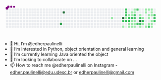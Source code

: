 <svg viewBox="-16 -32 880 192" width="880" height="192" xmlns="http://www.w3.org/2000/svg"><desc>Generated with https://github.com/Platane/snk</desc><style>@keyframes c0{69.11%{fill:var(--c3)}69.13%,to{fill:var(--ce)}}@keyframes c1{70.87%{fill:var(--c4)}70.89%,to{fill:var(--ce)}}@keyframes c2{14.38%{fill:var(--c1)}14.4%,to{fill:var(--ce)}}@keyframes c3{78.94%{fill:var(--c4)}78.96%,to{fill:var(--ce)}}@keyframes c4{49.81%{fill:var(--c2)}49.83%,to{fill:var(--ce)}}@keyframes c5{16.83%{fill:var(--c1)}16.85%,to{fill:var(--ce)}}@keyframes c6{45.25%{fill:var(--c2)}45.27%,to{fill:var(--ce)}}@keyframes c7{44.9%{fill:var(--c2)}44.92%,to{fill:var(--ce)}}@keyframes c8{44.55%{fill:var(--c2)}44.57%,to{fill:var(--ce)}}@keyframes c9{44.2%{fill:var(--c1)}44.22%,to{fill:var(--ce)}}@keyframes ca{49.46%{fill:var(--c2)}49.48%,to{fill:var(--ce)}}@keyframes cb{31.57%{fill:var(--c1)}31.59%,to{fill:var(--ce)}}@keyframes cc{43.85%{fill:var(--c2)}43.87%,to{fill:var(--ce)}}@keyframes cd{49.11%{fill:var(--c2)}49.13%,to{fill:var(--ce)}}@keyframes ce{19.99%{fill:var(--c1)}20.01%,to{fill:var(--ce)}}@keyframes cf{17.53%{fill:var(--c1)}17.55%,to{fill:var(--ce)}}@keyframes cg{30.87%{fill:var(--c1)}30.89%,to{fill:var(--ce)}}@keyframes ch{31.22%{fill:var(--c1)}31.24%,to{fill:var(--ce)}}@keyframes ci{48.41%{fill:var(--c2)}48.43%,to{fill:var(--ce)}}@keyframes cj{19.29%{fill:var(--c1)}19.31%,to{fill:var(--ce)}}@keyframes ck{19.64%{fill:var(--c1)}19.66%,to{fill:var(--ce)}}@keyframes cl{17.88%{fill:var(--c1)}17.9%,to{fill:var(--ce)}}@keyframes cm{30.17%{fill:var(--c1)}30.19%,to{fill:var(--ce)}}@keyframes cn{29.81%{fill:var(--c1)}29.83%,to{fill:var(--ce)}}@keyframes co{47.71%{fill:var(--c2)}47.73%,to{fill:var(--ce)}}@keyframes cp{48.06%{fill:var(--c2)}48.08%,to{fill:var(--ce)}}@keyframes cq{18.94%{fill:var(--c1)}18.96%,to{fill:var(--ce)}}@keyframes cr{18.59%{fill:var(--c1)}18.61%,to{fill:var(--ce)}}@keyframes cs{18.24%{fill:var(--c1)}18.26%,to{fill:var(--ce)}}@keyframes ct{46.66%{fill:var(--c2)}46.68%,to{fill:var(--ce)}}@keyframes cu{51.92%{fill:var(--c2)}51.94%,to{fill:var(--ce)}}@keyframes cv{28.76%{fill:var(--c1)}28.78%,to{fill:var(--ce)}}@keyframes cw{53.67%{fill:var(--c2)}53.69%,to{fill:var(--ce)}}@keyframes cx{81.39%{fill:var(--c4)}81.41%,to{fill:var(--ce)}}@keyframes cy{52.27%{fill:var(--c2)}52.29%,to{fill:var(--ce)}}@keyframes cz{21.74%{fill:var(--c1)}21.76%,to{fill:var(--ce)}}@keyframes c10{28.06%{fill:var(--c1)}28.08%,to{fill:var(--ce)}}@keyframes c11{52.97%{fill:var(--c2)}52.99%,to{fill:var(--ce)}}@keyframes c12{35.78%{fill:var(--c1)}35.8%,to{fill:var(--ce)}}@keyframes c13{25.95%{fill:var(--c1)}25.97%,to{fill:var(--ce)}}@keyframes c14{26.31%{fill:var(--c1)}26.33%,to{fill:var(--ce)}}@keyframes c15{22.45%{fill:var(--c1)}22.47%,to{fill:var(--ce)}}@keyframes c16{25.6%{fill:var(--c1)}25.62%,to{fill:var(--ce)}}@keyframes c17{27.01%{fill:var(--c1)}27.03%,to{fill:var(--ce)}}@keyframes c18{27.36%{fill:var(--c1)}27.38%,to{fill:var(--ce)}}@keyframes c19{23.15%{fill:var(--c1)}23.17%,to{fill:var(--ce)}}@keyframes c1a{57.88%{fill:var(--c2)}57.9%,to{fill:var(--ce)}}@keyframes c1b{25.25%{fill:var(--c1)}25.27%,to{fill:var(--ce)}}@keyframes c1c{24.9%{fill:var(--c1)}24.92%,to{fill:var(--ce)}}@keyframes c1d{24.55%{fill:var(--c1)}24.57%,to{fill:var(--ce)}}@keyframes c1e{23.85%{fill:var(--c1)}23.87%,to{fill:var(--ce)}}@keyframes c1f{23.5%{fill:var(--c1)}23.52%,to{fill:var(--ce)}}@keyframes c1g{37.88%{fill:var(--c1)}37.9%,to{fill:var(--ce)}}@keyframes c1h{55.78%{fill:var(--c2)}55.8%,to{fill:var(--ce)}}@keyframes c1i{56.13%{fill:var(--c2)}56.15%,to{fill:var(--ce)}}@keyframes c1j{56.48%{fill:var(--c2)}56.5%,to{fill:var(--ce)}}@keyframes u0{14.38%{transform:scale(0,1)}14.4%,16.83%{transform:scale(.03,1)}16.85%,17.53%{transform:scale(.06,1)}17.55%,17.88%{transform:scale(.09,1)}17.9%,18.24%{transform:scale(.13,1)}18.26%,18.59%{transform:scale(.16,1)}18.61%,18.94%{transform:scale(.19,1)}18.96%,19.29%{transform:scale(.22,1)}19.31%,19.64%{transform:scale(.25,1)}19.66%,19.99%{transform:scale(.28,1)}20.01%,21.74%{transform:scale(.31,1)}21.76%,22.45%{transform:scale(.34,1)}22.47%,23.15%{transform:scale(.38,1)}23.17%,23.5%{transform:scale(.41,1)}23.52%,23.85%{transform:scale(.44,1)}23.87%,24.55%{transform:scale(.47,1)}24.57%,24.9%{transform:scale(.5,1)}24.92%,25.25%{transform:scale(.53,1)}25.27%,25.6%{transform:scale(.56,1)}25.62%,25.95%{transform:scale(.59,1)}25.97%,26.31%{transform:scale(.63,1)}26.33%,27.01%{transform:scale(.66,1)}27.03%,27.36%{transform:scale(.69,1)}27.38%,28.06%{transform:scale(.72,1)}28.08%,28.76%{transform:scale(.75,1)}28.78%,29.81%{transform:scale(.78,1)}29.83%,30.17%{transform:scale(.81,1)}30.19%,30.87%{transform:scale(.84,1)}30.89%,31.22%{transform:scale(.88,1)}31.24%,31.57%{transform:scale(.91,1)}31.59%,35.78%{transform:scale(.94,1)}35.8%,37.88%{transform:scale(.97,1)}37.9%,to{transform:scale(1,1)}}@keyframes u1{43.85%{transform:scale(0,1)}43.87%,to{transform:scale(1,1)}}@keyframes u2{44.2%{transform:scale(0,1)}44.22%,to{transform:scale(1,1)}}@keyframes u3{44.55%{transform:scale(0,1)}44.57%,44.9%{transform:scale(.06,1)}44.92%,45.25%{transform:scale(.11,1)}45.27%,46.66%{transform:scale(.17,1)}46.68%,47.71%{transform:scale(.22,1)}47.73%,48.06%{transform:scale(.28,1)}48.08%,48.41%{transform:scale(.33,1)}48.43%,49.11%{transform:scale(.39,1)}49.13%,49.46%{transform:scale(.44,1)}49.48%,49.81%{transform:scale(.5,1)}49.83%,51.92%{transform:scale(.56,1)}51.94%,52.27%{transform:scale(.61,1)}52.29%,52.97%{transform:scale(.67,1)}52.99%,53.67%{transform:scale(.72,1)}53.69%,55.78%{transform:scale(.78,1)}55.8%,56.13%{transform:scale(.83,1)}56.15%,56.48%{transform:scale(.89,1)}56.5%,57.88%{transform:scale(.94,1)}57.9%,to{transform:scale(1,1)}}@keyframes u4{69.11%{transform:scale(0,1)}69.13%,to{transform:scale(1,1)}}@keyframes u5{70.87%{transform:scale(0,1)}70.89%,78.94%{transform:scale(.33,1)}78.96%,81.39%{transform:scale(.67,1)}81.41%,to{transform:scale(1,1)}}@keyframes s0{0%,99.65%{transform:translate(0,-16px)}.35%{transform:translate(0,0)}13.33%{transform:translate(592px,0)}14.39%{transform:translate(592px,48px)}15.44%{transform:translate(640px,48px)}16.14%{transform:translate(640px,80px)}16.49%,50.18%{transform:translate(656px,80px)}16.84%{transform:translate(656px,96px)}18.25%{transform:translate(720px,96px)}18.95%{transform:translate(720px,64px)}19.3%{transform:translate(704px,64px)}19.65%{transform:translate(704px,80px)}20%{transform:translate(688px,80px)}20.35%{transform:translate(688px,96px)}22.46%,36.49%,58.25%{transform:translate(784px,96px)}22.81%,35.44%,36.84%,58.6%{transform:translate(784px,80px)}23.51%,37.54%{transform:translate(816px,80px)}25.26%{transform:translate(816px,0)}25.96%{transform:translate(784px,0)}26.32%,34.04%,41.05%{transform:translate(784px,16px)}26.67%{transform:translate(800px,16px)}27.37%{transform:translate(800px,48px)}28.07%,53.33%{transform:translate(768px,48px)}28.42%{transform:translate(768px,32px)}28.77%,54.04%{transform:translate(752px,32px)}29.12%{transform:translate(752px,16px)}29.82%,47.37%{transform:translate(720px,16px)}30.18%{transform:translate(720px,0)}30.53%{transform:translate(704px,0)}31.23%,43.16%{transform:translate(704px,32px)}31.58%,43.51%{transform:translate(688px,32px)}31.93%{transform:translate(688px,16px)}35.79%,52.63%{transform:translate(768px,80px)}36.14%{transform:translate(768px,96px)}37.89%{transform:translate(816px,96px)}38.25%{transform:translate(832px,96px)}38.6%{transform:translate(832px,80px)}39.3%{transform:translate(800px,80px)}39.65%,57.19%{transform:translate(800px,64px)}40%{transform:translate(784px,64px)}42.81%{transform:translate(704px,16px)}43.86%,48.77%{transform:translate(688px,48px)}44.21%{transform:translate(672px,48px)}45.26%{transform:translate(672px,0)}46.67%{transform:translate(736px,0)}47.02%{transform:translate(736px,16px)}48.07%{transform:translate(720px,48px)}49.12%{transform:translate(688px,64px)}49.82%{transform:translate(656px,64px)}53.68%,81.05%{transform:translate(752px,48px)}55.79%{transform:translate(832px,32px)}56.49%{transform:translate(832px,64px)}57.89%{transform:translate(800px,96px)}69.12%{transform:translate(304px,80px)}69.47%{transform:translate(304px,64px)}69.82%{transform:translate(320px,64px)}70.88%{transform:translate(320px,16px)}78.25%{transform:translate(656px,16px)}78.95%{transform:translate(656px,48px)}81.4%{transform:translate(752px,64px)}94.39%{transform:translate(160px,64px)}95.09%{transform:translate(160px,32px)}96.14%{transform:translate(112px,32px)}96.49%{transform:translate(112px,16px)}96.84%{transform:translate(96px,16px)}97.19%{transform:translate(96px,0)}97.89%{transform:translate(64px,0)}98.25%{transform:translate(64px,-16px)}}@keyframes s1{0%,99.65%{transform:translate(16px,-16px)}.35%{transform:translate(0,-16px)}.7%{transform:translate(0,0)}13.68%{transform:translate(592px,0)}14.74%{transform:translate(592px,48px)}15.79%{transform:translate(640px,48px)}16.49%{transform:translate(640px,80px)}16.84%,50.53%{transform:translate(656px,80px)}17.19%{transform:translate(656px,96px)}18.6%{transform:translate(720px,96px)}19.3%{transform:translate(720px,64px)}19.65%{transform:translate(704px,64px)}20%{transform:translate(704px,80px)}20.35%{transform:translate(688px,80px)}20.7%{transform:translate(688px,96px)}22.81%,36.84%,58.6%{transform:translate(784px,96px)}23.16%,35.79%,37.19%,58.95%{transform:translate(784px,80px)}23.86%,37.89%{transform:translate(816px,80px)}25.61%{transform:translate(816px,0)}26.32%{transform:translate(784px,0)}26.67%,34.39%,41.4%{transform:translate(784px,16px)}27.02%{transform:translate(800px,16px)}27.72%{transform:translate(800px,48px)}28.42%,53.68%{transform:translate(768px,48px)}28.77%{transform:translate(768px,32px)}29.12%,54.39%{transform:translate(752px,32px)}29.47%{transform:translate(752px,16px)}30.18%,47.72%{transform:translate(720px,16px)}30.53%{transform:translate(720px,0)}30.88%{transform:translate(704px,0)}31.58%,43.51%{transform:translate(704px,32px)}31.93%,43.86%{transform:translate(688px,32px)}32.28%{transform:translate(688px,16px)}36.14%,52.98%{transform:translate(768px,80px)}36.49%{transform:translate(768px,96px)}38.25%{transform:translate(816px,96px)}38.6%{transform:translate(832px,96px)}38.95%{transform:translate(832px,80px)}39.65%{transform:translate(800px,80px)}40%,57.54%{transform:translate(800px,64px)}40.35%{transform:translate(784px,64px)}43.16%{transform:translate(704px,16px)}44.21%,49.12%{transform:translate(688px,48px)}44.56%{transform:translate(672px,48px)}45.61%{transform:translate(672px,0)}47.02%{transform:translate(736px,0)}47.37%{transform:translate(736px,16px)}48.42%{transform:translate(720px,48px)}49.47%{transform:translate(688px,64px)}50.18%{transform:translate(656px,64px)}54.04%,81.4%{transform:translate(752px,48px)}56.14%{transform:translate(832px,32px)}56.84%{transform:translate(832px,64px)}58.25%{transform:translate(800px,96px)}69.47%{transform:translate(304px,80px)}69.82%{transform:translate(304px,64px)}70.18%{transform:translate(320px,64px)}71.23%{transform:translate(320px,16px)}78.6%{transform:translate(656px,16px)}79.3%{transform:translate(656px,48px)}81.75%{transform:translate(752px,64px)}94.74%{transform:translate(160px,64px)}95.44%{transform:translate(160px,32px)}96.49%{transform:translate(112px,32px)}96.84%{transform:translate(112px,16px)}97.19%{transform:translate(96px,16px)}97.54%{transform:translate(96px,0)}98.25%{transform:translate(64px,0)}98.6%{transform:translate(64px,-16px)}}@keyframes s2{0%,99.65%{transform:translate(32px,-16px)}.7%{transform:translate(0,-16px)}1.05%{transform:translate(0,0)}14.04%{transform:translate(592px,0)}15.09%{transform:translate(592px,48px)}16.14%{transform:translate(640px,48px)}16.84%{transform:translate(640px,80px)}17.19%,50.88%{transform:translate(656px,80px)}17.54%{transform:translate(656px,96px)}18.95%{transform:translate(720px,96px)}19.65%{transform:translate(720px,64px)}20%{transform:translate(704px,64px)}20.35%{transform:translate(704px,80px)}20.7%{transform:translate(688px,80px)}21.05%{transform:translate(688px,96px)}23.16%,37.19%,58.95%{transform:translate(784px,96px)}23.51%,36.14%,37.54%,59.3%{transform:translate(784px,80px)}24.21%,38.25%{transform:translate(816px,80px)}25.96%{transform:translate(816px,0)}26.67%{transform:translate(784px,0)}27.02%,34.74%,41.75%{transform:translate(784px,16px)}27.37%{transform:translate(800px,16px)}28.07%{transform:translate(800px,48px)}28.77%,54.04%{transform:translate(768px,48px)}29.12%{transform:translate(768px,32px)}29.47%,54.74%{transform:translate(752px,32px)}29.82%{transform:translate(752px,16px)}30.53%,48.07%{transform:translate(720px,16px)}30.88%{transform:translate(720px,0)}31.23%{transform:translate(704px,0)}31.93%,43.86%{transform:translate(704px,32px)}32.28%,44.21%{transform:translate(688px,32px)}32.63%{transform:translate(688px,16px)}36.49%,53.33%{transform:translate(768px,80px)}36.84%{transform:translate(768px,96px)}38.6%{transform:translate(816px,96px)}38.95%{transform:translate(832px,96px)}39.3%{transform:translate(832px,80px)}40%{transform:translate(800px,80px)}40.35%,57.89%{transform:translate(800px,64px)}40.7%{transform:translate(784px,64px)}43.51%{transform:translate(704px,16px)}44.56%,49.47%{transform:translate(688px,48px)}44.91%{transform:translate(672px,48px)}45.96%{transform:translate(672px,0)}47.37%{transform:translate(736px,0)}47.72%{transform:translate(736px,16px)}48.77%{transform:translate(720px,48px)}49.82%{transform:translate(688px,64px)}50.53%{transform:translate(656px,64px)}54.39%,81.75%{transform:translate(752px,48px)}56.49%{transform:translate(832px,32px)}57.19%{transform:translate(832px,64px)}58.6%{transform:translate(800px,96px)}69.82%{transform:translate(304px,80px)}70.18%{transform:translate(304px,64px)}70.53%{transform:translate(320px,64px)}71.58%{transform:translate(320px,16px)}78.95%{transform:translate(656px,16px)}79.65%{transform:translate(656px,48px)}82.11%{transform:translate(752px,64px)}95.09%{transform:translate(160px,64px)}95.79%{transform:translate(160px,32px)}96.84%{transform:translate(112px,32px)}97.19%{transform:translate(112px,16px)}97.54%{transform:translate(96px,16px)}97.89%{transform:translate(96px,0)}98.6%{transform:translate(64px,0)}98.95%{transform:translate(64px,-16px)}}@keyframes s3{0%,99.65%{transform:translate(48px,-16px)}1.05%{transform:translate(0,-16px)}1.4%{transform:translate(0,0)}14.39%{transform:translate(592px,0)}15.44%{transform:translate(592px,48px)}16.49%{transform:translate(640px,48px)}17.19%{transform:translate(640px,80px)}17.54%,51.23%{transform:translate(656px,80px)}17.89%{transform:translate(656px,96px)}19.3%{transform:translate(720px,96px)}20%{transform:translate(720px,64px)}20.35%{transform:translate(704px,64px)}20.7%{transform:translate(704px,80px)}21.05%{transform:translate(688px,80px)}21.4%{transform:translate(688px,96px)}23.51%,37.54%,59.3%{transform:translate(784px,96px)}23.86%,36.49%,37.89%,59.65%{transform:translate(784px,80px)}24.56%,38.6%{transform:translate(816px,80px)}26.32%{transform:translate(816px,0)}27.02%{transform:translate(784px,0)}27.37%,35.09%,42.11%{transform:translate(784px,16px)}27.72%{transform:translate(800px,16px)}28.42%{transform:translate(800px,48px)}29.12%,54.39%{transform:translate(768px,48px)}29.47%{transform:translate(768px,32px)}29.82%,55.09%{transform:translate(752px,32px)}30.18%{transform:translate(752px,16px)}30.88%,48.42%{transform:translate(720px,16px)}31.23%{transform:translate(720px,0)}31.58%{transform:translate(704px,0)}32.28%,44.21%{transform:translate(704px,32px)}32.63%,44.56%{transform:translate(688px,32px)}32.98%{transform:translate(688px,16px)}36.84%,53.68%{transform:translate(768px,80px)}37.19%{transform:translate(768px,96px)}38.95%{transform:translate(816px,96px)}39.3%{transform:translate(832px,96px)}39.65%{transform:translate(832px,80px)}40.35%{transform:translate(800px,80px)}40.7%,58.25%{transform:translate(800px,64px)}41.05%{transform:translate(784px,64px)}43.86%{transform:translate(704px,16px)}44.91%,49.82%{transform:translate(688px,48px)}45.26%{transform:translate(672px,48px)}46.32%{transform:translate(672px,0)}47.72%{transform:translate(736px,0)}48.07%{transform:translate(736px,16px)}49.12%{transform:translate(720px,48px)}50.18%{transform:translate(688px,64px)}50.88%{transform:translate(656px,64px)}54.74%,82.11%{transform:translate(752px,48px)}56.84%{transform:translate(832px,32px)}57.54%{transform:translate(832px,64px)}58.95%{transform:translate(800px,96px)}70.18%{transform:translate(304px,80px)}70.53%{transform:translate(304px,64px)}70.88%{transform:translate(320px,64px)}71.93%{transform:translate(320px,16px)}79.3%{transform:translate(656px,16px)}80%{transform:translate(656px,48px)}82.46%{transform:translate(752px,64px)}95.44%{transform:translate(160px,64px)}96.14%{transform:translate(160px,32px)}97.19%{transform:translate(112px,32px)}97.54%{transform:translate(112px,16px)}97.89%{transform:translate(96px,16px)}98.25%{transform:translate(96px,0)}98.95%{transform:translate(64px,0)}99.3%{transform:translate(64px,-16px)}}:root{--cb:#1b1f230a;--cs:purple;--ce:#ebedf0;--c0:#ebedf0;--c1:#9be9a8;--c2:#40c463;--c3:#30a14e;--c4:#216e39}@media (prefers-color-scheme:dark){:root{--cb:#1b1f230a;--cs:purple;--ce:#161b22;--c1:#01311f;--c2:#034525;--c3:#0f6d31;--c4:#00c647}}.c{shape-rendering:geometricPrecision;fill:var(--ce);stroke-width:1px;stroke:var(--cb);animation:none 28500ms linear infinite}.c.c0{fill:var(--c3);animation-name:c0}.c.c1{fill:var(--c4);animation-name:c1}.c.c2{fill:var(--c1);animation-name:c2}.c.c3{fill:var(--c4);animation-name:c3}.c.c4{fill:var(--c2);animation-name:c4}.c.c5{fill:var(--c1);animation-name:c5}.c.c6,.c.c7,.c.c8{fill:var(--c2);animation-name:c6}.c.c7,.c.c8{animation-name:c7}.c.c8{animation-name:c8}.c.c9{fill:var(--c1);animation-name:c9}.c.ca{fill:var(--c2);animation-name:ca}.c.cb{fill:var(--c1);animation-name:cb}.c.cc,.c.cd{fill:var(--c2);animation-name:cc}.c.cd{animation-name:cd}.c.ce{fill:var(--c1);animation-name:ce}.c.cf,.c.cg,.c.ch{fill:var(--c1);animation-name:cf}.c.cg,.c.ch{animation-name:cg}.c.ch{animation-name:ch}.c.ci{fill:var(--c2);animation-name:ci}.c.cj,.c.ck{fill:var(--c1);animation-name:cj}.c.ck{animation-name:ck}.c.cl,.c.cm,.c.cn{fill:var(--c1);animation-name:cl}.c.cm,.c.cn{animation-name:cm}.c.cn{animation-name:cn}.c.co,.c.cp{fill:var(--c2);animation-name:co}.c.cp{animation-name:cp}.c.cq,.c.cr,.c.cs{fill:var(--c1);animation-name:cq}.c.cr,.c.cs{animation-name:cr}.c.cs{animation-name:cs}.c.ct,.c.cu{fill:var(--c2);animation-name:ct}.c.cu{animation-name:cu}.c.cv{fill:var(--c1);animation-name:cv}.c.cw{fill:var(--c2);animation-name:cw}.c.cx{fill:var(--c4);animation-name:cx}.c.cy{fill:var(--c2);animation-name:cy}.c.c10,.c.cz{fill:var(--c1);animation-name:cz}.c.c10{animation-name:c10}.c.c11{fill:var(--c2);animation-name:c11}.c.c12,.c.c13{fill:var(--c1);animation-name:c12}.c.c13{animation-name:c13}.c.c14,.c.c15,.c.c16{fill:var(--c1);animation-name:c14}.c.c15,.c.c16{animation-name:c15}.c.c16{animation-name:c16}.c.c17,.c.c18,.c.c19{fill:var(--c1);animation-name:c17}.c.c18,.c.c19{animation-name:c18}.c.c19{animation-name:c19}.c.c1a{fill:var(--c2);animation-name:c1a}.c.c1b,.c.c1c,.c.c1d{fill:var(--c1);animation-name:c1b}.c.c1c,.c.c1d{animation-name:c1c}.c.c1d{animation-name:c1d}.c.c1e,.c.c1f,.c.c1g{fill:var(--c1);animation-name:c1e}.c.c1f,.c.c1g{animation-name:c1f}.c.c1g{animation-name:c1g}.c.c1h,.c.c1i,.c.c1j{fill:var(--c2);animation-name:c1h}.c.c1i,.c.c1j{animation-name:c1i}.c.c1j{animation-name:c1j}.s,.u{animation:none linear 28500ms infinite}.u,.u.u0{transform-origin:0 0}.u{transform:scale(0,1)}.u.u0{fill:var(--c1);animation-name:u0}.u.u1{fill:var(--c2);animation-name:u1;transform-origin:484.6px 0}.u.u2{fill:var(--c1);animation-name:u2;transform-origin:499.7px 0}.u.u3{fill:var(--c2);animation-name:u3;transform-origin:514.9px 0}.u.u4{fill:var(--c3);animation-name:u4;transform-origin:787.4px 0}.u.u5{fill:var(--c4);animation-name:u5;transform-origin:802.6px 0}.s{shape-rendering:geometricPrecision;fill:var(--cs)}.s.s0{transform:translate(0,-16px);animation-name:s0}.s.s1{transform:translate(16px,-16px);animation-name:s1}.s.s2{transform:translate(32px,-16px);animation-name:s2}.s.s3{transform:translate(48px,-16px);animation-name:s3}</style><rect class="c" x="2" y="2" rx="2" ry="2" width="12" height="12"/><rect class="c" x="2" y="18" rx="2" ry="2" width="12" height="12"/><rect class="c" x="2" y="34" rx="2" ry="2" width="12" height="12"/><rect class="c" x="2" y="50" rx="2" ry="2" width="12" height="12"/><rect class="c" x="2" y="66" rx="2" ry="2" width="12" height="12"/><rect class="c" x="2" y="82" rx="2" ry="2" width="12" height="12"/><rect class="c" x="2" y="98" rx="2" ry="2" width="12" height="12"/><rect class="c" x="18" y="2" rx="2" ry="2" width="12" height="12"/><rect class="c" x="18" y="18" rx="2" ry="2" width="12" height="12"/><rect class="c" x="18" y="34" rx="2" ry="2" width="12" height="12"/><rect class="c" x="18" y="50" rx="2" ry="2" width="12" height="12"/><rect class="c" x="18" y="66" rx="2" ry="2" width="12" height="12"/><rect class="c" x="18" y="82" rx="2" ry="2" width="12" height="12"/><rect class="c" x="18" y="98" rx="2" ry="2" width="12" height="12"/><rect class="c" x="34" y="2" rx="2" ry="2" width="12" height="12"/><rect class="c" x="34" y="18" rx="2" ry="2" width="12" height="12"/><rect class="c" x="34" y="34" rx="2" ry="2" width="12" height="12"/><rect class="c" x="34" y="50" rx="2" ry="2" width="12" height="12"/><rect class="c" x="34" y="66" rx="2" ry="2" width="12" height="12"/><rect class="c" x="34" y="82" rx="2" ry="2" width="12" height="12"/><rect class="c" x="34" y="98" rx="2" ry="2" width="12" height="12"/><rect class="c" x="50" y="2" rx="2" ry="2" width="12" height="12"/><rect class="c" x="50" y="18" rx="2" ry="2" width="12" height="12"/><rect class="c" x="50" y="34" rx="2" ry="2" width="12" height="12"/><rect class="c" x="50" y="50" rx="2" ry="2" width="12" height="12"/><rect class="c" x="50" y="66" rx="2" ry="2" width="12" height="12"/><rect class="c" x="50" y="82" rx="2" ry="2" width="12" height="12"/><rect class="c" x="50" y="98" rx="2" ry="2" width="12" height="12"/><rect class="c" x="66" y="2" rx="2" ry="2" width="12" height="12"/><rect class="c" x="66" y="18" rx="2" ry="2" width="12" height="12"/><rect class="c" x="66" y="34" rx="2" ry="2" width="12" height="12"/><rect class="c" x="66" y="50" rx="2" ry="2" width="12" height="12"/><rect class="c" x="66" y="66" rx="2" ry="2" width="12" height="12"/><rect class="c" x="66" y="82" rx="2" ry="2" width="12" height="12"/><rect class="c" x="66" y="98" rx="2" ry="2" width="12" height="12"/><rect class="c" x="82" y="2" rx="2" ry="2" width="12" height="12"/><rect class="c" x="82" y="18" rx="2" ry="2" width="12" height="12"/><rect class="c" x="82" y="34" rx="2" ry="2" width="12" height="12"/><rect class="c" x="82" y="50" rx="2" ry="2" width="12" height="12"/><rect class="c" x="82" y="66" rx="2" ry="2" width="12" height="12"/><rect class="c" x="82" y="82" rx="2" ry="2" width="12" height="12"/><rect class="c" x="82" y="98" rx="2" ry="2" width="12" height="12"/><rect class="c" x="98" y="2" rx="2" ry="2" width="12" height="12"/><rect class="c" x="98" y="18" rx="2" ry="2" width="12" height="12"/><rect class="c" x="98" y="34" rx="2" ry="2" width="12" height="12"/><rect class="c" x="98" y="50" rx="2" ry="2" width="12" height="12"/><rect class="c" x="98" y="66" rx="2" ry="2" width="12" height="12"/><rect class="c" x="98" y="82" rx="2" ry="2" width="12" height="12"/><rect class="c" x="98" y="98" rx="2" ry="2" width="12" height="12"/><rect class="c" x="114" y="2" rx="2" ry="2" width="12" height="12"/><rect class="c" x="114" y="18" rx="2" ry="2" width="12" height="12"/><rect class="c" x="114" y="34" rx="2" ry="2" width="12" height="12"/><rect class="c" x="114" y="50" rx="2" ry="2" width="12" height="12"/><rect class="c" x="114" y="66" rx="2" ry="2" width="12" height="12"/><rect class="c" x="114" y="82" rx="2" ry="2" width="12" height="12"/><rect class="c" x="114" y="98" rx="2" ry="2" width="12" height="12"/><rect class="c" x="130" y="2" rx="2" ry="2" width="12" height="12"/><rect class="c" x="130" y="18" rx="2" ry="2" width="12" height="12"/><rect class="c" x="130" y="34" rx="2" ry="2" width="12" height="12"/><rect class="c" x="130" y="50" rx="2" ry="2" width="12" height="12"/><rect class="c" x="130" y="66" rx="2" ry="2" width="12" height="12"/><rect class="c" x="130" y="82" rx="2" ry="2" width="12" height="12"/><rect class="c" x="130" y="98" rx="2" ry="2" width="12" height="12"/><rect class="c" x="146" y="2" rx="2" ry="2" width="12" height="12"/><rect class="c" x="146" y="18" rx="2" ry="2" width="12" height="12"/><rect class="c" x="146" y="34" rx="2" ry="2" width="12" height="12"/><rect class="c" x="146" y="50" rx="2" ry="2" width="12" height="12"/><rect class="c" x="146" y="66" rx="2" ry="2" width="12" height="12"/><rect class="c" x="146" y="82" rx="2" ry="2" width="12" height="12"/><rect class="c" x="146" y="98" rx="2" ry="2" width="12" height="12"/><rect class="c" x="162" y="2" rx="2" ry="2" width="12" height="12"/><rect class="c" x="162" y="18" rx="2" ry="2" width="12" height="12"/><rect class="c" x="162" y="34" rx="2" ry="2" width="12" height="12"/><rect class="c" x="162" y="50" rx="2" ry="2" width="12" height="12"/><rect class="c" x="162" y="66" rx="2" ry="2" width="12" height="12"/><rect class="c" x="162" y="82" rx="2" ry="2" width="12" height="12"/><rect class="c" x="162" y="98" rx="2" ry="2" width="12" height="12"/><rect class="c" x="178" y="2" rx="2" ry="2" width="12" height="12"/><rect class="c" x="178" y="18" rx="2" ry="2" width="12" height="12"/><rect class="c" x="178" y="34" rx="2" ry="2" width="12" height="12"/><rect class="c" x="178" y="50" rx="2" ry="2" width="12" height="12"/><rect class="c" x="178" y="66" rx="2" ry="2" width="12" height="12"/><rect class="c" x="178" y="82" rx="2" ry="2" width="12" height="12"/><rect class="c" x="178" y="98" rx="2" ry="2" width="12" height="12"/><rect class="c" x="194" y="2" rx="2" ry="2" width="12" height="12"/><rect class="c" x="194" y="18" rx="2" ry="2" width="12" height="12"/><rect class="c" x="194" y="34" rx="2" ry="2" width="12" height="12"/><rect class="c" x="194" y="50" rx="2" ry="2" width="12" height="12"/><rect class="c" x="194" y="66" rx="2" ry="2" width="12" height="12"/><rect class="c" x="194" y="82" rx="2" ry="2" width="12" height="12"/><rect class="c" x="194" y="98" rx="2" ry="2" width="12" height="12"/><rect class="c" x="210" y="2" rx="2" ry="2" width="12" height="12"/><rect class="c" x="210" y="18" rx="2" ry="2" width="12" height="12"/><rect class="c" x="210" y="34" rx="2" ry="2" width="12" height="12"/><rect class="c" x="210" y="50" rx="2" ry="2" width="12" height="12"/><rect class="c" x="210" y="66" rx="2" ry="2" width="12" height="12"/><rect class="c" x="210" y="82" rx="2" ry="2" width="12" height="12"/><rect class="c" x="210" y="98" rx="2" ry="2" width="12" height="12"/><rect class="c" x="226" y="2" rx="2" ry="2" width="12" height="12"/><rect class="c" x="226" y="18" rx="2" ry="2" width="12" height="12"/><rect class="c" x="226" y="34" rx="2" ry="2" width="12" height="12"/><rect class="c" x="226" y="50" rx="2" ry="2" width="12" height="12"/><rect class="c" x="226" y="66" rx="2" ry="2" width="12" height="12"/><rect class="c" x="226" y="82" rx="2" ry="2" width="12" height="12"/><rect class="c" x="226" y="98" rx="2" ry="2" width="12" height="12"/><rect class="c" x="242" y="2" rx="2" ry="2" width="12" height="12"/><rect class="c" x="242" y="18" rx="2" ry="2" width="12" height="12"/><rect class="c" x="242" y="34" rx="2" ry="2" width="12" height="12"/><rect class="c" x="242" y="50" rx="2" ry="2" width="12" height="12"/><rect class="c" x="242" y="66" rx="2" ry="2" width="12" height="12"/><rect class="c" x="242" y="82" rx="2" ry="2" width="12" height="12"/><rect class="c" x="242" y="98" rx="2" ry="2" width="12" height="12"/><rect class="c" x="258" y="2" rx="2" ry="2" width="12" height="12"/><rect class="c" x="258" y="18" rx="2" ry="2" width="12" height="12"/><rect class="c" x="258" y="34" rx="2" ry="2" width="12" height="12"/><rect class="c" x="258" y="50" rx="2" ry="2" width="12" height="12"/><rect class="c" x="258" y="66" rx="2" ry="2" width="12" height="12"/><rect class="c" x="258" y="82" rx="2" ry="2" width="12" height="12"/><rect class="c" x="258" y="98" rx="2" ry="2" width="12" height="12"/><rect class="c" x="274" y="2" rx="2" ry="2" width="12" height="12"/><rect class="c" x="274" y="18" rx="2" ry="2" width="12" height="12"/><rect class="c" x="274" y="34" rx="2" ry="2" width="12" height="12"/><rect class="c" x="274" y="50" rx="2" ry="2" width="12" height="12"/><rect class="c" x="274" y="66" rx="2" ry="2" width="12" height="12"/><rect class="c" x="274" y="82" rx="2" ry="2" width="12" height="12"/><rect class="c" x="274" y="98" rx="2" ry="2" width="12" height="12"/><rect class="c" x="290" y="2" rx="2" ry="2" width="12" height="12"/><rect class="c" x="290" y="18" rx="2" ry="2" width="12" height="12"/><rect class="c" x="290" y="34" rx="2" ry="2" width="12" height="12"/><rect class="c" x="290" y="50" rx="2" ry="2" width="12" height="12"/><rect class="c" x="290" y="66" rx="2" ry="2" width="12" height="12"/><rect class="c" x="290" y="82" rx="2" ry="2" width="12" height="12"/><rect class="c" x="290" y="98" rx="2" ry="2" width="12" height="12"/><rect class="c" x="306" y="2" rx="2" ry="2" width="12" height="12"/><rect class="c" x="306" y="18" rx="2" ry="2" width="12" height="12"/><rect class="c" x="306" y="34" rx="2" ry="2" width="12" height="12"/><rect class="c" x="306" y="50" rx="2" ry="2" width="12" height="12"/><rect class="c" x="306" y="66" rx="2" ry="2" width="12" height="12"/><rect class="c c0" x="306" y="82" rx="2" ry="2" width="12" height="12"/><rect class="c" x="306" y="98" rx="2" ry="2" width="12" height="12"/><rect class="c" x="322" y="2" rx="2" ry="2" width="12" height="12"/><rect class="c c1" x="322" y="18" rx="2" ry="2" width="12" height="12"/><rect class="c" x="322" y="34" rx="2" ry="2" width="12" height="12"/><rect class="c" x="322" y="50" rx="2" ry="2" width="12" height="12"/><rect class="c" x="322" y="66" rx="2" ry="2" width="12" height="12"/><rect class="c" x="322" y="82" rx="2" ry="2" width="12" height="12"/><rect class="c" x="322" y="98" rx="2" ry="2" width="12" height="12"/><rect class="c" x="338" y="2" rx="2" ry="2" width="12" height="12"/><rect class="c" x="338" y="18" rx="2" ry="2" width="12" height="12"/><rect class="c" x="338" y="34" rx="2" ry="2" width="12" height="12"/><rect class="c" x="338" y="50" rx="2" ry="2" width="12" height="12"/><rect class="c" x="338" y="66" rx="2" ry="2" width="12" height="12"/><rect class="c" x="338" y="82" rx="2" ry="2" width="12" height="12"/><rect class="c" x="338" y="98" rx="2" ry="2" width="12" height="12"/><rect class="c" x="354" y="2" rx="2" ry="2" width="12" height="12"/><rect class="c" x="354" y="18" rx="2" ry="2" width="12" height="12"/><rect class="c" x="354" y="34" rx="2" ry="2" width="12" height="12"/><rect class="c" x="354" y="50" rx="2" ry="2" width="12" height="12"/><rect class="c" x="354" y="66" rx="2" ry="2" width="12" height="12"/><rect class="c" x="354" y="82" rx="2" ry="2" width="12" height="12"/><rect class="c" x="354" y="98" rx="2" ry="2" width="12" height="12"/><rect class="c" x="370" y="2" rx="2" ry="2" width="12" height="12"/><rect class="c" x="370" y="18" rx="2" ry="2" width="12" height="12"/><rect class="c" x="370" y="34" rx="2" ry="2" width="12" height="12"/><rect class="c" x="370" y="50" rx="2" ry="2" width="12" height="12"/><rect class="c" x="370" y="66" rx="2" ry="2" width="12" height="12"/><rect class="c" x="370" y="82" rx="2" ry="2" width="12" height="12"/><rect class="c" x="370" y="98" rx="2" ry="2" width="12" height="12"/><rect class="c" x="386" y="2" rx="2" ry="2" width="12" height="12"/><rect class="c" x="386" y="18" rx="2" ry="2" width="12" height="12"/><rect class="c" x="386" y="34" rx="2" ry="2" width="12" height="12"/><rect class="c" x="386" y="50" rx="2" ry="2" width="12" height="12"/><rect class="c" x="386" y="66" rx="2" ry="2" width="12" height="12"/><rect class="c" x="386" y="82" rx="2" ry="2" width="12" height="12"/><rect class="c" x="386" y="98" rx="2" ry="2" width="12" height="12"/><rect class="c" x="402" y="2" rx="2" ry="2" width="12" height="12"/><rect class="c" x="402" y="18" rx="2" ry="2" width="12" height="12"/><rect class="c" x="402" y="34" rx="2" ry="2" width="12" height="12"/><rect class="c" x="402" y="50" rx="2" ry="2" width="12" height="12"/><rect class="c" x="402" y="66" rx="2" ry="2" width="12" height="12"/><rect class="c" x="402" y="82" rx="2" ry="2" width="12" height="12"/><rect class="c" x="402" y="98" rx="2" ry="2" width="12" height="12"/><rect class="c" x="418" y="2" rx="2" ry="2" width="12" height="12"/><rect class="c" x="418" y="18" rx="2" ry="2" width="12" height="12"/><rect class="c" x="418" y="34" rx="2" ry="2" width="12" height="12"/><rect class="c" x="418" y="50" rx="2" ry="2" width="12" height="12"/><rect class="c" x="418" y="66" rx="2" ry="2" width="12" height="12"/><rect class="c" x="418" y="82" rx="2" ry="2" width="12" height="12"/><rect class="c" x="418" y="98" rx="2" ry="2" width="12" height="12"/><rect class="c" x="434" y="2" rx="2" ry="2" width="12" height="12"/><rect class="c" x="434" y="18" rx="2" ry="2" width="12" height="12"/><rect class="c" x="434" y="34" rx="2" ry="2" width="12" height="12"/><rect class="c" x="434" y="50" rx="2" ry="2" width="12" height="12"/><rect class="c" x="434" y="66" rx="2" ry="2" width="12" height="12"/><rect class="c" x="434" y="82" rx="2" ry="2" width="12" height="12"/><rect class="c" x="434" y="98" rx="2" ry="2" width="12" height="12"/><rect class="c" x="450" y="2" rx="2" ry="2" width="12" height="12"/><rect class="c" x="450" y="18" rx="2" ry="2" width="12" height="12"/><rect class="c" x="450" y="34" rx="2" ry="2" width="12" height="12"/><rect class="c" x="450" y="50" rx="2" ry="2" width="12" height="12"/><rect class="c" x="450" y="66" rx="2" ry="2" width="12" height="12"/><rect class="c" x="450" y="82" rx="2" ry="2" width="12" height="12"/><rect class="c" x="450" y="98" rx="2" ry="2" width="12" height="12"/><rect class="c" x="466" y="2" rx="2" ry="2" width="12" height="12"/><rect class="c" x="466" y="18" rx="2" ry="2" width="12" height="12"/><rect class="c" x="466" y="34" rx="2" ry="2" width="12" height="12"/><rect class="c" x="466" y="50" rx="2" ry="2" width="12" height="12"/><rect class="c" x="466" y="66" rx="2" ry="2" width="12" height="12"/><rect class="c" x="466" y="82" rx="2" ry="2" width="12" height="12"/><rect class="c" x="466" y="98" rx="2" ry="2" width="12" height="12"/><rect class="c" x="482" y="2" rx="2" ry="2" width="12" height="12"/><rect class="c" x="482" y="18" rx="2" ry="2" width="12" height="12"/><rect class="c" x="482" y="34" rx="2" ry="2" width="12" height="12"/><rect class="c" x="482" y="50" rx="2" ry="2" width="12" height="12"/><rect class="c" x="482" y="66" rx="2" ry="2" width="12" height="12"/><rect class="c" x="482" y="82" rx="2" ry="2" width="12" height="12"/><rect class="c" x="482" y="98" rx="2" ry="2" width="12" height="12"/><rect class="c" x="498" y="2" rx="2" ry="2" width="12" height="12"/><rect class="c" x="498" y="18" rx="2" ry="2" width="12" height="12"/><rect class="c" x="498" y="34" rx="2" ry="2" width="12" height="12"/><rect class="c" x="498" y="50" rx="2" ry="2" width="12" height="12"/><rect class="c" x="498" y="66" rx="2" ry="2" width="12" height="12"/><rect class="c" x="498" y="82" rx="2" ry="2" width="12" height="12"/><rect class="c" x="498" y="98" rx="2" ry="2" width="12" height="12"/><rect class="c" x="514" y="2" rx="2" ry="2" width="12" height="12"/><rect class="c" x="514" y="18" rx="2" ry="2" width="12" height="12"/><rect class="c" x="514" y="34" rx="2" ry="2" width="12" height="12"/><rect class="c" x="514" y="50" rx="2" ry="2" width="12" height="12"/><rect class="c" x="514" y="66" rx="2" ry="2" width="12" height="12"/><rect class="c" x="514" y="82" rx="2" ry="2" width="12" height="12"/><rect class="c" x="514" y="98" rx="2" ry="2" width="12" height="12"/><rect class="c" x="530" y="2" rx="2" ry="2" width="12" height="12"/><rect class="c" x="530" y="18" rx="2" ry="2" width="12" height="12"/><rect class="c" x="530" y="34" rx="2" ry="2" width="12" height="12"/><rect class="c" x="530" y="50" rx="2" ry="2" width="12" height="12"/><rect class="c" x="530" y="66" rx="2" ry="2" width="12" height="12"/><rect class="c" x="530" y="82" rx="2" ry="2" width="12" height="12"/><rect class="c" x="530" y="98" rx="2" ry="2" width="12" height="12"/><rect class="c" x="546" y="2" rx="2" ry="2" width="12" height="12"/><rect class="c" x="546" y="18" rx="2" ry="2" width="12" height="12"/><rect class="c" x="546" y="34" rx="2" ry="2" width="12" height="12"/><rect class="c" x="546" y="50" rx="2" ry="2" width="12" height="12"/><rect class="c" x="546" y="66" rx="2" ry="2" width="12" height="12"/><rect class="c" x="546" y="82" rx="2" ry="2" width="12" height="12"/><rect class="c" x="546" y="98" rx="2" ry="2" width="12" height="12"/><rect class="c" x="562" y="2" rx="2" ry="2" width="12" height="12"/><rect class="c" x="562" y="18" rx="2" ry="2" width="12" height="12"/><rect class="c" x="562" y="34" rx="2" ry="2" width="12" height="12"/><rect class="c" x="562" y="50" rx="2" ry="2" width="12" height="12"/><rect class="c" x="562" y="66" rx="2" ry="2" width="12" height="12"/><rect class="c" x="562" y="82" rx="2" ry="2" width="12" height="12"/><rect class="c" x="562" y="98" rx="2" ry="2" width="12" height="12"/><rect class="c" x="578" y="2" rx="2" ry="2" width="12" height="12"/><rect class="c" x="578" y="18" rx="2" ry="2" width="12" height="12"/><rect class="c" x="578" y="34" rx="2" ry="2" width="12" height="12"/><rect class="c" x="578" y="50" rx="2" ry="2" width="12" height="12"/><rect class="c" x="578" y="66" rx="2" ry="2" width="12" height="12"/><rect class="c" x="578" y="82" rx="2" ry="2" width="12" height="12"/><rect class="c" x="578" y="98" rx="2" ry="2" width="12" height="12"/><rect class="c" x="594" y="2" rx="2" ry="2" width="12" height="12"/><rect class="c" x="594" y="18" rx="2" ry="2" width="12" height="12"/><rect class="c" x="594" y="34" rx="2" ry="2" width="12" height="12"/><rect class="c c2" x="594" y="50" rx="2" ry="2" width="12" height="12"/><rect class="c" x="594" y="66" rx="2" ry="2" width="12" height="12"/><rect class="c" x="594" y="82" rx="2" ry="2" width="12" height="12"/><rect class="c" x="594" y="98" rx="2" ry="2" width="12" height="12"/><rect class="c" x="610" y="2" rx="2" ry="2" width="12" height="12"/><rect class="c" x="610" y="18" rx="2" ry="2" width="12" height="12"/><rect class="c" x="610" y="34" rx="2" ry="2" width="12" height="12"/><rect class="c" x="610" y="50" rx="2" ry="2" width="12" height="12"/><rect class="c" x="610" y="66" rx="2" ry="2" width="12" height="12"/><rect class="c" x="610" y="82" rx="2" ry="2" width="12" height="12"/><rect class="c" x="610" y="98" rx="2" ry="2" width="12" height="12"/><rect class="c" x="626" y="2" rx="2" ry="2" width="12" height="12"/><rect class="c" x="626" y="18" rx="2" ry="2" width="12" height="12"/><rect class="c" x="626" y="34" rx="2" ry="2" width="12" height="12"/><rect class="c" x="626" y="50" rx="2" ry="2" width="12" height="12"/><rect class="c" x="626" y="66" rx="2" ry="2" width="12" height="12"/><rect class="c" x="626" y="82" rx="2" ry="2" width="12" height="12"/><rect class="c" x="626" y="98" rx="2" ry="2" width="12" height="12"/><rect class="c" x="642" y="2" rx="2" ry="2" width="12" height="12"/><rect class="c" x="642" y="18" rx="2" ry="2" width="12" height="12"/><rect class="c" x="642" y="34" rx="2" ry="2" width="12" height="12"/><rect class="c" x="642" y="50" rx="2" ry="2" width="12" height="12"/><rect class="c" x="642" y="66" rx="2" ry="2" width="12" height="12"/><rect class="c" x="642" y="82" rx="2" ry="2" width="12" height="12"/><rect class="c" x="642" y="98" rx="2" ry="2" width="12" height="12"/><rect class="c" x="658" y="2" rx="2" ry="2" width="12" height="12"/><rect class="c" x="658" y="18" rx="2" ry="2" width="12" height="12"/><rect class="c" x="658" y="34" rx="2" ry="2" width="12" height="12"/><rect class="c c3" x="658" y="50" rx="2" ry="2" width="12" height="12"/><rect class="c c4" x="658" y="66" rx="2" ry="2" width="12" height="12"/><rect class="c" x="658" y="82" rx="2" ry="2" width="12" height="12"/><rect class="c c5" x="658" y="98" rx="2" ry="2" width="12" height="12"/><rect class="c c6" x="674" y="2" rx="2" ry="2" width="12" height="12"/><rect class="c c7" x="674" y="18" rx="2" ry="2" width="12" height="12"/><rect class="c c8" x="674" y="34" rx="2" ry="2" width="12" height="12"/><rect class="c c9" x="674" y="50" rx="2" ry="2" width="12" height="12"/><rect class="c ca" x="674" y="66" rx="2" ry="2" width="12" height="12"/><rect class="c" x="674" y="82" rx="2" ry="2" width="12" height="12"/><rect class="c" x="674" y="98" rx="2" ry="2" width="12" height="12"/><rect class="c" x="690" y="2" rx="2" ry="2" width="12" height="12"/><rect class="c" x="690" y="18" rx="2" ry="2" width="12" height="12"/><rect class="c cb" x="690" y="34" rx="2" ry="2" width="12" height="12"/><rect class="c cc" x="690" y="50" rx="2" ry="2" width="12" height="12"/><rect class="c cd" x="690" y="66" rx="2" ry="2" width="12" height="12"/><rect class="c ce" x="690" y="82" rx="2" ry="2" width="12" height="12"/><rect class="c cf" x="690" y="98" rx="2" ry="2" width="12" height="12"/><rect class="c" x="706" y="2" rx="2" ry="2" width="12" height="12"/><rect class="c cg" x="706" y="18" rx="2" ry="2" width="12" height="12"/><rect class="c ch" x="706" y="34" rx="2" ry="2" width="12" height="12"/><rect class="c ci" x="706" y="50" rx="2" ry="2" width="12" height="12"/><rect class="c cj" x="706" y="66" rx="2" ry="2" width="12" height="12"/><rect class="c ck" x="706" y="82" rx="2" ry="2" width="12" height="12"/><rect class="c cl" x="706" y="98" rx="2" ry="2" width="12" height="12"/><rect class="c cm" x="722" y="2" rx="2" ry="2" width="12" height="12"/><rect class="c cn" x="722" y="18" rx="2" ry="2" width="12" height="12"/><rect class="c co" x="722" y="34" rx="2" ry="2" width="12" height="12"/><rect class="c cp" x="722" y="50" rx="2" ry="2" width="12" height="12"/><rect class="c cq" x="722" y="66" rx="2" ry="2" width="12" height="12"/><rect class="c cr" x="722" y="82" rx="2" ry="2" width="12" height="12"/><rect class="c cs" x="722" y="98" rx="2" ry="2" width="12" height="12"/><rect class="c ct" x="738" y="2" rx="2" ry="2" width="12" height="12"/><rect class="c" x="738" y="18" rx="2" ry="2" width="12" height="12"/><rect class="c" x="738" y="34" rx="2" ry="2" width="12" height="12"/><rect class="c" x="738" y="50" rx="2" ry="2" width="12" height="12"/><rect class="c" x="738" y="66" rx="2" ry="2" width="12" height="12"/><rect class="c cu" x="738" y="82" rx="2" ry="2" width="12" height="12"/><rect class="c" x="738" y="98" rx="2" ry="2" width="12" height="12"/><rect class="c" x="754" y="2" rx="2" ry="2" width="12" height="12"/><rect class="c" x="754" y="18" rx="2" ry="2" width="12" height="12"/><rect class="c cv" x="754" y="34" rx="2" ry="2" width="12" height="12"/><rect class="c cw" x="754" y="50" rx="2" ry="2" width="12" height="12"/><rect class="c cx" x="754" y="66" rx="2" ry="2" width="12" height="12"/><rect class="c cy" x="754" y="82" rx="2" ry="2" width="12" height="12"/><rect class="c cz" x="754" y="98" rx="2" ry="2" width="12" height="12"/><rect class="c" x="770" y="2" rx="2" ry="2" width="12" height="12"/><rect class="c" x="770" y="18" rx="2" ry="2" width="12" height="12"/><rect class="c" x="770" y="34" rx="2" ry="2" width="12" height="12"/><rect class="c c10" x="770" y="50" rx="2" ry="2" width="12" height="12"/><rect class="c c11" x="770" y="66" rx="2" ry="2" width="12" height="12"/><rect class="c c12" x="770" y="82" rx="2" ry="2" width="12" height="12"/><rect class="c" x="770" y="98" rx="2" ry="2" width="12" height="12"/><rect class="c c13" x="786" y="2" rx="2" ry="2" width="12" height="12"/><rect class="c c14" x="786" y="18" rx="2" ry="2" width="12" height="12"/><rect class="c" x="786" y="34" rx="2" ry="2" width="12" height="12"/><rect class="c" x="786" y="50" rx="2" ry="2" width="12" height="12"/><rect class="c" x="786" y="66" rx="2" ry="2" width="12" height="12"/><rect class="c" x="786" y="82" rx="2" ry="2" width="12" height="12"/><rect class="c c15" x="786" y="98" rx="2" ry="2" width="12" height="12"/><rect class="c c16" x="802" y="2" rx="2" ry="2" width="12" height="12"/><rect class="c" x="802" y="18" rx="2" ry="2" width="12" height="12"/><rect class="c c17" x="802" y="34" rx="2" ry="2" width="12" height="12"/><rect class="c c18" x="802" y="50" rx="2" ry="2" width="12" height="12"/><rect class="c" x="802" y="66" rx="2" ry="2" width="12" height="12"/><rect class="c c19" x="802" y="82" rx="2" ry="2" width="12" height="12"/><rect class="c c1a" x="802" y="98" rx="2" ry="2" width="12" height="12"/><rect class="c c1b" x="818" y="2" rx="2" ry="2" width="12" height="12"/><rect class="c c1c" x="818" y="18" rx="2" ry="2" width="12" height="12"/><rect class="c c1d" x="818" y="34" rx="2" ry="2" width="12" height="12"/><rect class="c" x="818" y="50" rx="2" ry="2" width="12" height="12"/><rect class="c c1e" x="818" y="66" rx="2" ry="2" width="12" height="12"/><rect class="c c1f" x="818" y="82" rx="2" ry="2" width="12" height="12"/><rect class="c c1g" x="818" y="98" rx="2" ry="2" width="12" height="12"/><rect class="c" x="834" y="2" rx="2" ry="2" width="12" height="12"/><rect class="c" x="834" y="18" rx="2" ry="2" width="12" height="12"/><rect class="c c1h" x="834" y="34" rx="2" ry="2" width="12" height="12"/><rect class="c c1i" x="834" y="50" rx="2" ry="2" width="12" height="12"/><rect class="c c1j" x="834" y="66" rx="2" ry="2" width="12" height="12"/><rect class="c" x="834" y="82" rx="2" ry="2" width="12" height="12"/><rect class="u u0" height="12" width="485.2" x="0.0" y="144"/><rect class="u u1" height="12" width="15.7" x="484.6" y="144"/><rect class="u u2" height="12" width="15.7" x="499.7" y="144"/><rect class="u u3" height="12" width="273.2" x="514.9" y="144"/><rect class="u u4" height="12" width="15.7" x="787.4" y="144"/><rect class="u u5" height="12" width="46.0" x="802.6" y="144"/><rect class="s s0" x="0.8" y="0.8" width="14.4" height="14.4" rx="4.5" ry="4.5"/><rect class="s s1" x="1.8" y="1.8" width="12.3" height="12.3" rx="4.1" ry="4.1"/><rect class="s s2" x="2.6" y="2.6" width="10.8" height="10.8" rx="3.6" ry="3.6"/><rect class="s s3" x="3.0" y="3.0" width="9.9" height="9.9" rx="3.3" ry="3.3"/></svg>


- 👋 Hi, I’m @edherpaulinelli
- 👀 I’m interested in Python, object orientation and general learning 
- 🌱 I’m currently learning Java oriented the object
- 💞️ I’m looking to collaborate on ...
- 📫 How to reach me @edherpaulinelli on Instagram - edher.paulinelli@edu.udesc.br or edherpaulinelli@gmail.com

<!---
edherpaulinelli/edherpaulinelli is a ✨ special ✨ repository because its `README.md` (this file) appears on your GitHub profile.
You can click the Preview link to take a look at your changes.
--->
